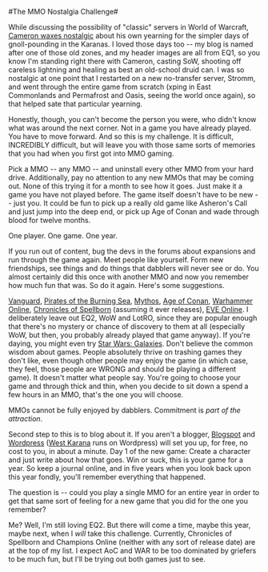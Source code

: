 #The MMO Nostalgia Challenge#

While discussing the possibility of "classic" servers in World of Warcraft, [Cameron waxes nostalgic](http://random-battle.com/2008/04/06/hitting-the-old-nostalgia-pipe/) about his own yearning for the simpler days of gnoll-pounding in the Karanas. I loved those days too -- my blog is named after one of those old zones, and my header images are all from EQ1, so you know I'm standing right there with Cameron, casting SoW, shooting off careless lightning and healing as best an old-school druid can. I was so nostalgic at one point that I restarted on a new no-transfer server, Stromm, and went through the entire game from scratch (xping in East Commonlands and Permafrost and Oasis, seeing the world once again), so that helped sate that particular yearning.

Honestly, though, you can't become the person you were, who didn't know what was around the next corner. Not in a game you have already played. You have to move forward. And so this is my challenge. It is difficult, INCREDIBLY difficult, but will leave you with those same sorts of memories that you had when you first got into MMO gaming.

Pick a MMO -- any MMO -- and uninstall every other MMO from your hard drive. Additionally, pay no attention to any new MMOs that may be coming out. None of this trying it for a month to see how it goes. Just make it a game you have not played before. The game itself doesn't have to be new -- just you. It could be fun to pick up a really old game like Asheron's Call and just jump into the deep end, or pick up Age of Conan and wade through blood for twelve months.

One player. One game. One year. 

If you run out of content, bug the devs in the forums about expansions and run through the game again. Meet people like yourself. Form new friendships, see things and do things that dabblers will never see or do. You almost certainly did this once with another MMO and now you remember how much fun that was. So do it again. Here's some suggestions.

[Vanguard](http://vgplayers.station.sony.com/), [Pirates of the Burning Sea](http://www.burningsea.com/page/home), [Mythos](http://www.mythos.com/), [Age of Conan](http://www.ageofconan.com/), [Warhammer Online](http://www.warhammeronline.com/), [Chronicles of Spellborn](http://www.tcos.com/) (assuming it ever releases), [EVE Online](http://www.eve-online.com/). I deliberately leave out EQ2, WoW and LotRO, since they are popular enough that there's no mystery or chance of discovery to them at all (especially WoW, but then, you probably already played that game anyway). If you're daying, you might even try [Star Wars: Galaxies](http://starwarsgalaxies.station.sony.com/). Don't believe the common wisdom about games. People absolutely thrive on trashing games they don't like, even though other people may enjoy the game (in which case, they feel, those people are WRONG and should be playing a different game). It doesn't matter what people say. You're going to choose your game and through thick and thin, when you decide to sit down a spend a few hours in an MMO, that's the one you will choose.

MMOs cannot be fully enjoyed by dabblers. Commitment is *part of the attraction*.

Second step to this is to blog about it. If you aren't a blogger, [Blogspot](http://www.blogger.com/home) and [Wordpress](http://wordpress.com/) ([West Karana](http://westkarana.com/) runs on Wordpress) will set you up, for free, no cost to you, in about a minute. Day 1 of the new game: Create a character and just write about how that goes. Win or suck, this is your game for a year. So keep a journal online, and in five years when you look back upon this year fondly, you'll remember everything that happened.

The question is -- could you play a single MMO for an entire year in order to get that same sort of feeling for a new game that you did for the one you remember?

Me? Well, I'm still loving EQ2. But there will come a time, maybe this year, maybe next, when I *will* take this challenge. Currently, Chronicles of Spellborn and Champions Online (neither with any sort of release date) are at the top of my list. I expect AoC and WAR to be too dominated by griefers to be much fun, but I'll be trying out both games just to see.
